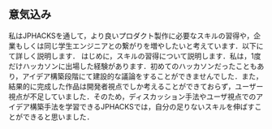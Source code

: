 ## 意気込み
私はJPHACKSを通して，より良いプロダクト製作に必要なスキルの習得や，企業もしくは同じ学生エンジニアとの繋がりを増やしたいと考えています．以下にて詳しく説明します．
はじめに，スキルの習得について説明します．私は，1度だけハッカソンに出場した経験があります．初めてのハッカソンだったこともあり，アイデア構築段階にて建設的な議論をすることができませんでした．また，結果的に完成した作品は開発者視点でしか考えることができておらず，ユーザー視点が不足していました．そのため，ディスカッション手法やユーザ視点でのアイデア構築手法を学習できるJPHACKSでは，自分の足りないスキルを伸ばすことができると思いました．